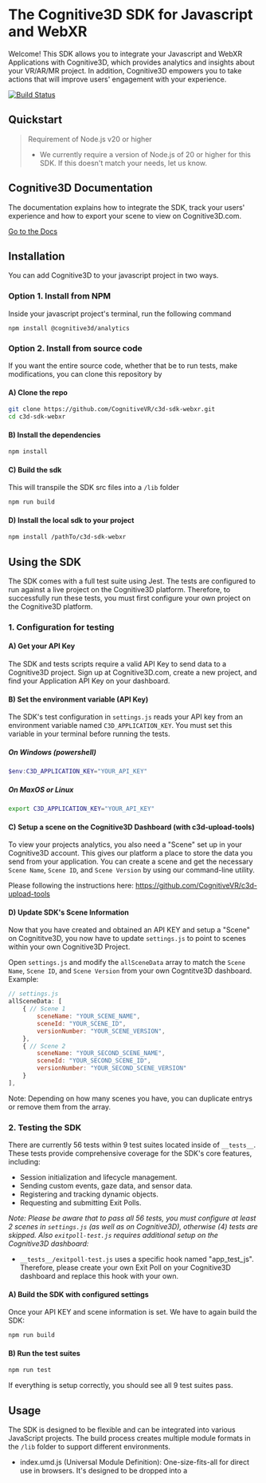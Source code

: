 # The Cognitive3D SDK for Javascript and WebXR

Welcome!  This SDK allows you to integrate your Javascript and WebXR Applications with Cognitive3D, which provides analytics and insights about your VR/AR/MR project.  In addition, Cognitive3D empowers you to take actions that will improve users' engagement with your experience.


[![Build Status](https://travis-ci.org/CognitiveVR/cvr-sdk-js.svg?branch=master)](https://travis-ci.org/CognitiveVR/cvr-sdk-js)

## Quickstart

> Requirement of Node.js v20 or higher
>
> * We currently require a version of Node.js of 20 or higher for this SDK. If this doesn't match your needs, let us know.

## Cognitive3D Documentation

The documentation explains how to integrate the SDK, track your users' experience and how to export your scene to view on Cognitive3D.com.

[Go to the Docs](http://docs.cognitive3d.com/webxr/get-started/)

## Installation 
You can add Cognitive3D to your javascript project in two ways. 
### Option 1. Install from NPM
Inside your javascript project's terminal, run the following command 
```
npm install @cognitive3d/analytics
```
### Option 2. Install from source code
If you want the entire source code, whether that be to run tests, make modifications, you can clone this repository by
#### A) Clone the repo
```bash
git clone https://github.com/CognitiveVR/c3d-sdk-webxr.git
cd c3d-sdk-webxr
```
#### B) Install the dependencies
```bash
npm install
```
#### C) Build the sdk
This will transpile the SDK src files into a `/lib` folder
```bash
npm run build
```
#### D) Install the local sdk to your project 
```bash
npm install /pathTo/c3d-sdk-webxr
```
## Using the SDK 
The SDK comes with a full test suite using Jest. The tests are configured to run against a live project on the Cognitive3D platform. Therefore, to successfully run these tests, you must first configure your own project on the Cognitive3D platform.

### 1. Configuration for testing 
#### A) Get your API Key
The SDK and tests scripts require a valid API Key to send data to a Cognitive3D project. Sign up at Cognitive3D.com, create a new project, and find your Application API Key on your dashboard.
#### B) Set the environment variable (API Key) 
The SDK's test configuration in `settings.js` reads your API key from an environment variable named `C3D_APPLICATION_KEY`. You must set this variable in your terminal before running the tests. 
##### On Windows (powershell) 
```powershell
$env:C3D_APPLICATION_KEY="YOUR_API_KEY"
```
##### On MaxOS or Linux
```bash
export C3D_APPLICATION_KEY="YOUR_API_KEY"
```
#### C) Setup a scene on the Cognitive3D Dashboard (with c3d-upload-tools) 
To view your projects analytics, you also need a "Scene" set up in your Cognitive3D account. This gives our platform a place to store the data you send from your application. You can create a scene and get the necessary `Scene Name`, `Scene ID`, and `Scene Version` by using our command-line utility.

Please following the instructions here: https://github.com/CognitiveVR/c3d-upload-tools

#### D) Update SDK's Scene Information 
Now that you have created and obtained an API KEY and setup a "Scene" on Cognititve3D, you now have to update `settings.js` to point to scenes within your own Cognitive3D Project. 

Open `settings.js` and modify the `allSceneData` array to match the `Scene Name`, `Scene ID`, and `Scene Version` from your own Cogntitve3D dashboard. Example: 
```javascript
// settings.js
allSceneData: [
    { // Scene 1 
        sceneName: "YOUR_SCENE_NAME", 
        sceneId: "YOUR_SCENE_ID", 
        versionNumber: "YOUR_SCENE_VERSION",
    },
    { // Scene 2 
        sceneName: "YOUR_SECOND_SCENE_NAME",
        sceneId: "YOUR_SECOND_SCENE_ID",
        versionNumber: "YOUR_SECOND_SCENE_VERSION"
    }
],
```
Note: Depending on how many scenes you have, you can duplicate entrys or remove them from the array.

### 2. Testing the SDK 
There are currently 56 tests within 9 test suites located inside of `__tests__`. These tests provide comprehensive coverage for the SDK's core features, including:

- Session initialization and lifecycle management.
- Sending custom events, gaze data, and sensor data.
- Registering and tracking dynamic objects.
- Requesting and submitting Exit Polls.

*Note: Please be aware that to pass all 56 tests, you must configure at least 2 scenes in `settings.js` (as well as on Cognitive3D), otherwise (4) tests are skipped. Also `exitpoll-test.js` requires additional setup on the Cognitive3D dashboard:* 

- `__tests__/exitpoll-test.js` uses a specific hook named "app_test_js". Therefore, please create your own Exit Poll on your Cognitive3D dashboard and replace this hook with your own. 

#### A) Build the SDK with configured settings 
Once your API KEY and scene information is set. We have to again build the SDK: 
```bash
npm run build
```
#### B) Run the test suites  
```bash
npm run test
```
If everything is setup correctly, you should see all 9 test suites pass. 

## Usage

The SDK is designed to be flexible and can be integrated into various JavaScript projects. The build process creates multiple module formats in the `/lib` folder to support different environments.
- index.umd.js (Universal Module Definition): One-size-fits-all for direct use in browsers. It's designed to be dropped into a <script> tag on a webpage. 
- index.esm.js (ES Module): The modern module standard for JavaScript. It's used by default in most web bundlers and modern Node.js.
- index.cjs.js (CommonJS): The module format for older Node.js environments.

### Playcanvas integration 
You can upload the built `/lib/index.umd.js` to a PlayCanvas project. 

### ThreeJS Integration 
Inside your ThreeJS project, run  `npm install @cognitive3d/analytics` or if you have the sdk locally: `npm install /pathTo/c3d-sdk-webxr`  

### Initializing the Cognitive3D SDK in your JavaScript project
```javascript
// MyApp.js 
import C3D from '@cognitive3d/analytics';

// 1. Define your project's configuration, replace these values with the ones from your project
const settings = {
    config: {
        APIKey: "YOUR_APPLICATION_KEY_HERE",
        allSceneData: [
            {
                sceneName: "YOUR_SCENE",
                sceneId: "YOUR_SCENE_ID_",
                versionNumber: "1"
            }
        ],
    }
};

// 2. Initialize the C3D Analytics
const c3d = new C3D(settings);

// 3. Set properties that identify the user and device

c3d.setScene('BasicScene'); // Replace with your Scene name
c3d.userId = 'userid' + Date.now();
c3d.setUserName('SDK_Test_User');
c3d.setDeviceName('WindowsPCBrowserVR');
c3d.setDeviceProperty("AppName", "ThreeJS_WebXR_SDK_Test_App");
c3d.setUserProperty("c3d.version", "1.0");
c3d.setUserProperty("c3d.app.version", "0.2");
c3d.setUserProperty("c3d.app.engine", "Three.js");
c3d.setUserProperty("c3d.deviceid", 'threejs_windows_device_' + Date.now());

// 4.Start the C3D Session
c3d.startSession();

// 5. Insert code here to track other events, gaze, etc.

// 6. End the C3D session 
 c3d.endSession(); 
```
*Note: Ensure all properties are included as shown above, otherwise you may not see a valid session on the Cognitive3D dashboard* 

## Examples Projects
For more detailed examples and complete project integrations, please see our sample applications repository at: https://github.com/CognitiveVR/c3d-webxr-sample-apps 
